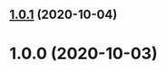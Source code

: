 ## [1.0.1](https://github.com/bconnorwhite/dir-exists-safe/compare/v1.0.0...v1.0.1) (2020-10-04)



# 1.0.0 (2020-10-03)



